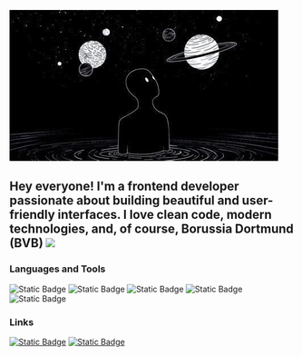 ![Header](https://github.com/Goodthey/Goodthey/blob/main/assets/fool-moon-night2.jpg)

## Hey everyone! I'm a frontend developer passionate about building beautiful and user-friendly interfaces. I love clean code, modern technologies, and, of course, Borussia Dortmund (BVB) <img src="https://upload.wikimedia.org/wikipedia/commons/6/67/Borussia_Dortmund_logo.svg" width="25">




### Languages and Tools

![Static Badge](https://img.shields.io/badge/html5-black?style=for-the-badge&logo=html5&logoColor=%23E34F26)
![Static Badge](https://img.shields.io/badge/css-black?style=for-the-badge&logo=css&logoColor=%23663399&color=black)
![Static Badge](https://img.shields.io/badge/js-black?style=for-the-badge&logo=javascript&logoColor=%23F7DF1E&color=black)
![Static Badge](https://img.shields.io/badge/react-black?style=for-the-badge&logo=react&logoColor=%2361DAFB&color=black)
![Static Badge](https://img.shields.io/badge/git-black?style=for-the-badge&logo=git&logoColor=%F05032&color=black)
### Links

[![Static Badge](https://img.shields.io/badge/telegram-black?style=for-the-badge&logo=telegram&logoColor=%2326A5E4)](https://t.me/.g0odthey)
[![Static Badge](https://img.shields.io/badge/instagram-black?style=for-the-badge&logo=instagram&logoColor=%23FF0069)](https://www.instagram.com/papetin.teo/)
